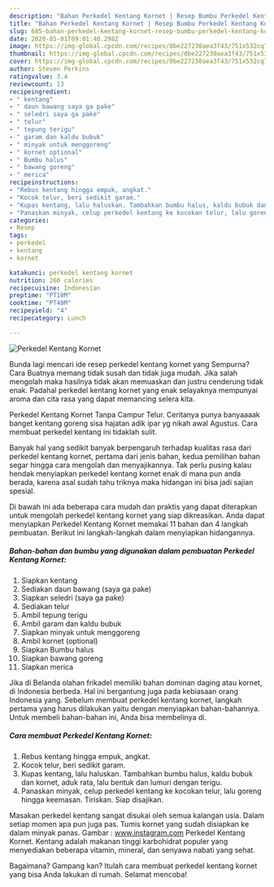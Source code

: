 ```yaml
---
description: "Bahan Perkedel Kentang Kornet | Resep Bumbu Perkedel Kentang Kornet Yang Sempurna"
title: "Bahan Perkedel Kentang Kornet | Resep Bumbu Perkedel Kentang Kornet Yang Sempurna"
slug: 685-bahan-perkedel-kentang-kornet-resep-bumbu-perkedel-kentang-kornet-yang-sempurna
date: 2020-05-01T09:01:40.298Z
image: https://img-global.cpcdn.com/recipes/0be227230aea3f43/751x532cq70/perkedel-kentang-kornet-foto-resep-utama.jpg
thumbnail: https://img-global.cpcdn.com/recipes/0be227230aea3f43/751x532cq70/perkedel-kentang-kornet-foto-resep-utama.jpg
cover: https://img-global.cpcdn.com/recipes/0be227230aea3f43/751x532cq70/perkedel-kentang-kornet-foto-resep-utama.jpg
author: Steven Perkins
ratingvalue: 3.4
reviewcount: 13
recipeingredient:
- " kentang"
- " daun bawang saya ga pake"
- " seledri saya ga pake"
- " telur"
- " tepung terigu"
- " garam dan kaldu bubuk"
- " minyak untuk menggoreng"
- " kornet optional"
- " Bumbu halus"
- " bawang goreng"
- " merica"
recipeinstructions:
- "Rebus kentang hingga empuk, angkat."
- "Kocok telur, beri sedikit garam."
- "Kupas kentang, lalu haluskan. Tambahkan bumbu halus, kaldu bubuk dan kornet, aduk rata, lalu bentuk dan lumuri dengan terigu."
- "Panaskan minyak, celup perkedel kentang ke kocokan telur, lalu goreng hingga keemasan. Tiriskan. Siap disajikan."
categories:
- Resep
tags:
- perkedel
- kentang
- kornet

katakunci: perkedel kentang kornet 
nutrition: 260 calories
recipecuisine: Indonesian
preptime: "PT10M"
cooktime: "PT40M"
recipeyield: "4"
recipecategory: Lunch

---
```



![Perkedel Kentang Kornet](https://img-global.cpcdn.com/recipes/0be227230aea3f43/751x532cq70/perkedel-kentang-kornet-foto-resep-utama.jpg)

Bunda lagi mencari ide resep perkedel kentang kornet yang Sempurna? Cara Buatnya memang tidak susah dan tidak juga mudah. Jika salah mengolah maka hasilnya tidak akan memuaskan dan justru cenderung tidak enak. Padahal perkedel kentang kornet yang enak selayaknya mempunyai aroma dan cita rasa yang dapat memancing selera kita.

Perkedel Kentang Kornet Tanpa Campur Telur. Ceritanya punya banyaaaak banget kentang goreng sisa hajatan adik ipar yg nikah awal Agustus. Cara membuat perkedel kentang ini tidaklah sulit.

Banyak hal yang sedikit banyak berpengaruh terhadap kualitas rasa dari perkedel kentang kornet, pertama dari jenis bahan, kedua pemilihan bahan segar hingga cara mengolah dan menyajikannya. Tak perlu pusing kalau hendak menyiapkan perkedel kentang kornet enak di mana pun anda berada, karena asal sudah tahu triknya maka hidangan ini bisa jadi sajian spesial.


Di bawah ini ada beberapa cara mudah dan praktis yang dapat diterapkan untuk mengolah perkedel kentang kornet yang siap dikreasikan. Anda dapat menyiapkan Perkedel Kentang Kornet memakai 11 bahan dan 4 langkah pembuatan. Berikut ini langkah-langkah dalam menyiapkan hidangannya.

<!--inarticleads1-->

##### Bahan-bahan dan bumbu yang digunakan dalam pembuatan Perkedel Kentang Kornet:

1. Siapkan  kentang
1. Sediakan  daun bawang (saya ga pake)
1. Siapkan  seledri (saya ga pake)
1. Sediakan  telur
1. Ambil  tepung terigu
1. Ambil  garam dan kaldu bubuk
1. Siapkan  minyak untuk menggoreng
1. Ambil  kornet (optional)
1. Siapkan  Bumbu halus
1. Siapkan  bawang goreng
1. Siapkan  merica


Jika di Belanda olahan frikadel memiliki bahan dominan daging atau kornet, di Indonesia berbeda. Hal ini bergantung juga pada kebiasaan orang Indonesia yang. Sebelum membuat perkedel kentang kornet, langkah pertama yang harus dilakukan yaitu dengan menyiapkan bahan-bahannya. Untuk membeli bahan-bahan ini, Anda bisa membelinya di. 

<!--inarticleads2-->

##### Cara membuat Perkedel Kentang Kornet:

1. Rebus kentang hingga empuk, angkat.
1. Kocok telur, beri sedikit garam.
1. Kupas kentang, lalu haluskan. Tambahkan bumbu halus, kaldu bubuk dan kornet, aduk rata, lalu bentuk dan lumuri dengan terigu.
1. Panaskan minyak, celup perkedel kentang ke kocokan telur, lalu goreng hingga keemasan. Tiriskan. Siap disajikan.


Masakan perkedel kentang sangat disukai oleh semua kalangan usia. Dalam setiap momen apa pun juga pas. Tumis kornet yang sudah disiapkan ke dalam minyak panas. Gambar : www.instagram.com Perkedel Kentang Kornet. Kentang adalah makanan tinggi karbohidrat populer yang menyediakan beberapa vitamin, mineral, dan senyawa nabati yang sehat. 

Bagaimana? Gampang kan? Itulah cara membuat perkedel kentang kornet yang bisa Anda lakukan di rumah. Selamat mencoba!
